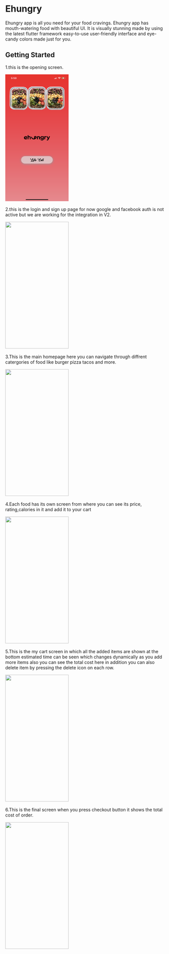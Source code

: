# Ehungry
Ehungry app is all you need for your food cravings. Ehungry app has mouth-watering food with beautiful UI. It is visually stunning made by using the latest flutter framework easy-to-use user-friendly interface and eye-candy colors made just for you.





## Getting Started

1.this is the opening screen.


<img src="https://github.com/yagyansh181/Ehungry/blob/master/Screenshots/IMG_7252.PNG?raw=true" data-canonical-src="https://gyazo.com/eb5c5741b6a9a16c692170a41a49c858.png" width="200" height="400" />


2.this is the login and sign up page for now google and facebook auth is not active but we are working for the integration in V2.


<img src="y-flutter-app/blob/master/Screenshots/IMG_7253.PNG" data-canonical-src="https://gyazo.com/eb5c5741b6a9a16c692170a41a49c858.png" width="200" height="400" />


3.This is the main homepage here you can navigate through diffrent catergories of food like burger pizza tacos and more.


<img src="d-delivery-flutter-app/blob/master/Screenshots/IMG_7254.PNG" data-canonical-src="https://gyazo.com/eb5c5741b6a9a16c692170a41a49c858.png" width="200" height="400" />

4.Each food has its own screen from where you can see its price, rating,calories in it and add it to your cart


<img src="od-delivery-flutter-app/blob/master/Screenshots/IMG_7273.PNG" data-canonical-src="https://gyazo.com/eb5c5741b6a9a16c692170a41a49c858.png" width="200" height="400" />



5.This is the my cart screen in which all the added items are shown at the bottom estimated time can be seen which changes dynamically as you add more items also you can see the total cost here in addition you can also delete item by pressing the delete icon on each row.


<img src="y-food-delivery-flutter-app/blob/master/Screenshots/IMG_7255.PNG" data-canonical-src="https://gyazo.com/eb5c5741b6a9a16c692170a41a49c858.png" width="200" height="400" />


6.This is the final screen when you press checkout button it shows the total cost of order.


<img src="b/master/Screenshots/IMG_7256.PNG" data-canonical-src="https://gyazo.com/eb5c5741b6a9a16c692170a41a49c858.png" width="200" height="400" />


